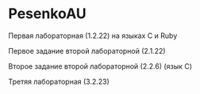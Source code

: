 # PesenkoAU
Первая лабораторная (1.2.22) на языках C и Ruby

Первое задание второй лабораторной (2.1.22)

Второе задание второй лабораторной (2.2.6) (язык С)

Третяя лабораторная (3.2.23)
